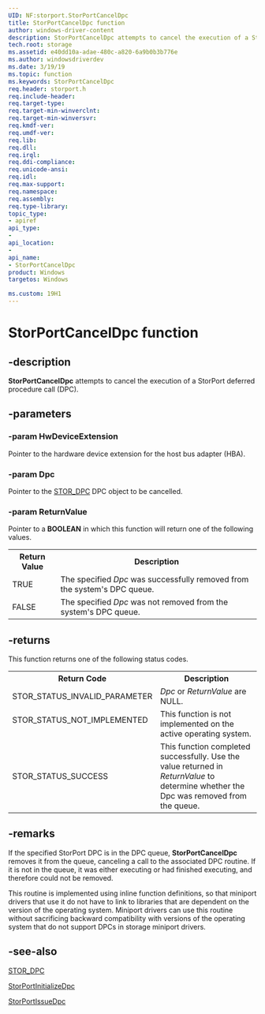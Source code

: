 ```yaml
---
UID: NF:storport.StorPortCancelDpc
title: StorPortCancelDpc function
author: windows-driver-content
description: StorPortCancelDpc attempts to cancel the execution of a StorPort deferred procedure call (DPC). 
tech.root: storage
ms.assetid: e40dd10a-adae-480c-a820-6a9b0b3b776e
ms.author: windowsdriverdev
ms.date: 3/19/19
ms.topic: function
ms.keywords: StorPortCancelDpc
req.header: storport.h
req.include-header:
req.target-type:
req.target-min-winverclnt:
req.target-min-winversvr:
req.kmdf-ver:
req.umdf-ver:
req.lib:
req.dll:
req.irql: 
req.ddi-compliance:
req.unicode-ansi:
req.idl:
req.max-support:
req.namespace:
req.assembly:
req.type-library: 
topic_type: 
- apiref
api_type: 
- 
api_location: 
- 
api_name: 
- StorPortCancelDpc
product: Windows
targetos: Windows

ms.custom: 19H1
---
```


# StorPortCancelDpc function

## -description

**StorPortCancelDpc** attempts to cancel the execution of a StorPort deferred procedure call (DPC).

## -parameters

### -param HwDeviceExtension

Pointer to the hardware device extension for the host bus adapter (HBA).

### -param Dpc

Pointer to the [STOR_DPC](https://docs.microsoft.com/windows-hardware/drivers/ddi/content/storport/ns-storport-_stor_dpc) DPC object to be cancelled.

### -param ReturnValue

Pointer to a **BOOLEAN** in which this function will return one of the following values.

<table>
<tr>
  <th>Return Value</th>   <th>Description</th>
</tr>
<tr>
  <td>TRUE</td>
  <td>The specified <i>Dpc</i> was successfully removed from the system's DPC queue.</td>
</tr>
<tr>
  <td>FALSE</td>
  <td>The specified <i>Dpc</i> was not removed from the system's DPC queue.</td>
</tr>
</table>

## -returns

This function returns one of the following status codes.
<table>
<tr>
  <th>Return Code</th>   <th>Description</th>
</tr>
<tr>
  <td>STOR_STATUS_INVALID_PARAMETER</td>
  <td><i>Dpc</i> or <i>ReturnValue</i> are NULL.</td>
</tr>

<tr>
<td width="40%">
<dl>
<dt>STOR_STATUS_NOT_IMPLEMENTED</dt>
</dl>
</td>
<td width="60%">
This function is not implemented on the active operating system.
</td>
</tr>

<tr>
<td>STOR_STATUS_SUCCESS</td>
<td>This function completed successfully. Use the value returned in <i>ReturnValue</i> to determine whether the Dpc was removed from the queue.</td>
</tr>
</table>

## -remarks

If the specified StorPort DPC is in the DPC queue, **StorPortCancelDpc** removes it from the queue, canceling a call to the associated DPC routine. If it is not in the queue, it was either executing or had finished executing, and therefore could not be removed.

This routine is implemented using inline function definitions, so that miniport drivers that use it do not have to link to libraries that are dependent on the version of the operating system. Miniport drivers can use this routine without sacrificing backward compatibility with versions of the operating system that do not support DPCs in storage miniport drivers.

## -see-also

[STOR_DPC](https://docs.microsoft.com/windows-hardware/drivers/ddi/content/storport/ns-storport-_stor_dpc)

[StorPortInitializeDpc](https://docs.microsoft.com/windows-hardware/drivers/ddi/content/storport/nf-storport-storportinitializedpc)

[StorPortIssueDpc](https://docs.microsoft.com/windows-hardware/drivers/ddi/content/storport/nf-storport-storportissuedpc)
